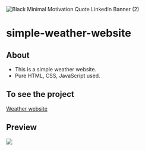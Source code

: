 ![Black Minimal Motivation Quote LinkedIn Banner (2)](https://user-images.githubusercontent.com/90236635/232291203-4d6bed99-30e5-4837-96b6-98bbbef053d3.png)

# simple-weather-website

## About
 - This is a simple weather website.
 -  Pure HTML, CSS, JavaScript used.
 
 ## To see the project
[Weather website](https://teamharsh.github.io/Weather_web_app/)

## Preview

![](images/Screenshot.png)
